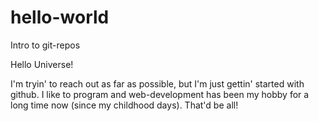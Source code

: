 # hello-world
Intro to git-repos

Hello Universe!

I'm tryin' to reach out as far as possible, but I'm just gettin' started with github.
I like to program and web-development has been my hobby for a long time now (since my childhood days).
That'd be all!
